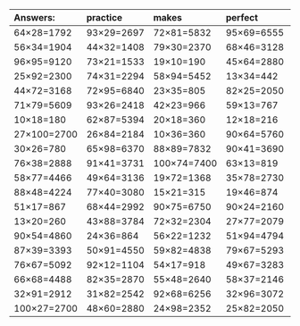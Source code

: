 | Answers: | practice | makes | perfect | ! |
| :--- | :--- | :--- | :--- | :--- |
| 64×28=1792 | 93×29=2697 | 72×81=5832 | 95×69=6555 | 81×70=5670 | 
| 56×34=1904 | 44×32=1408 | 79×30=2370 | 68×46=3128 | 40×58=2320 | 
| 96×95=9120 | 73×21=1533 | 19×10=190 | 45×64=2880 | 76×81=6156 | 
| 25×92=2300 | 74×31=2294 | 58×94=5452 | 13×34=442 | 84×93=7812 | 
| 44×72=3168 | 72×95=6840 | 23×35=805 | 82×25=2050 | 100×55=5500 | 
| 71×79=5609 | 93×26=2418 | 42×23=966 | 59×13=767 | 15×37=555 | 
| 10×18=180 | 62×87=5394 | 20×18=360 | 12×18=216 | 18×12=216 | 
| 27×100=2700 | 26×84=2184 | 10×36=360 | 90×64=5760 | 88×80=7040 | 
| 30×26=780 | 65×98=6370 | 88×89=7832 | 90×41=3690 | 99×86=8514 | 
| 76×38=2888 | 91×41=3731 | 100×74=7400 | 63×13=819 | 12×96=1152 | 
| 58×77=4466 | 49×64=3136 | 19×72=1368 | 35×78=2730 | 43×74=3182 | 
| 88×48=4224 | 77×40=3080 | 15×21=315 | 19×46=874 | 12×38=456 | 
| 51×17=867 | 68×44=2992 | 90×75=6750 | 90×24=2160 | 55×29=1595 | 
| 13×20=260 | 43×88=3784 | 72×32=2304 | 27×77=2079 | 77×49=3773 | 
| 90×54=4860 | 24×36=864 | 56×22=1232 | 51×94=4794 | 14×67=938 | 
| 87×39=3393 | 50×91=4550 | 59×82=4838 | 79×67=5293 | 47×81=3807 | 
| 76×67=5092 | 92×12=1104 | 54×17=918 | 49×67=3283 | 34×27=918 | 
| 66×68=4488 | 82×35=2870 | 55×48=2640 | 58×37=2146 | 64×54=3456 | 
| 32×91=2912 | 31×82=2542 | 92×68=6256 | 32×96=3072 | 24×24=576 | 
| 100×27=2700 | 48×60=2880 | 24×98=2352 | 25×82=2050 | 75×57=4275 | 
